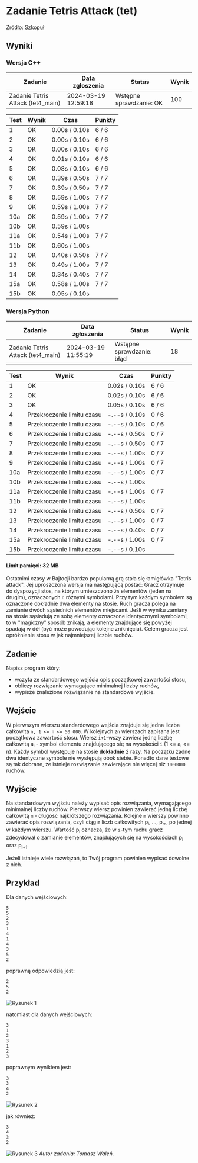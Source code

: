 # Zadanie Tetris Attack (tet)


Źródło: <a href="https://szkopul.edu.pl/problemset/problem/noPY-IL0vsAi2TiXF-v2f5Br/site/?key=statement">Szkopuł</a>

## Wyniki

### Wersja C++
| Zadanie                          | Data zgłoszenia       | Status                      | Wynik |
|----------------------------------|-----------------------|-----------------------------|-------|
| Zadanie Tetris Attack (tet4_main) | 2024-03-19 12:59:18 | Wstępne sprawdzanie: OK     | 100   |


| Test | Wynik | Czas            | Punkty    |
|------|-------|-----------------|-----------|
| 1    | OK    | 0.00s / 0.10s   | 6 / 6     |
| 2    | OK    | 0.00s / 0.10s   | 6 / 6     |
| 3    | OK    | 0.00s / 0.10s   | 6 / 6     |
| 4    | OK    | 0.01s / 0.10s   | 6 / 6     |
| 5    | OK    | 0.08s / 0.10s   | 6 / 6     |
| 6    | OK    | 0.39s / 0.50s   | 7 / 7     |
| 7    | OK    | 0.39s / 0.50s   | 7 / 7     |
| 8    | OK    | 0.59s / 1.00s   | 7 / 7     |
| 9    | OK    | 0.59s / 1.00s   | 7 / 7     |
| 10a  | OK    | 0.59s / 1.00s   | 7 / 7     |
| 10b  | OK    | 0.59s / 1.00s   |           |
| 11a  | OK    | 0.54s / 1.00s   | 7 / 7     |
| 11b  | OK    | 0.60s / 1.00s   |           |
| 12   | OK    | 0.40s / 0.50s   | 7 / 7     |
| 13   | OK    | 0.49s / 1.00s   | 7 / 7     |
| 14   | OK    | 0.34s / 0.40s   | 7 / 7     |
| 15a  | OK    | 0.58s / 1.00s   | 7 / 7     |
| 15b  | OK    | 0.05s / 0.10s   |           |




### Wersja Python
| Zadanie                          | Data zgłoszenia       | Status                       | Wynik |
|----------------------------------|-----------------------|------------------------------|-------|
| Zadanie Tetris Attack (tet4_main) | 2024-03-19 11:55:19 | Wstępne sprawdzanie: błąd    | 18    |


| Test | Wynik                         | Czas               | Punkty    |
|------|-------------------------------|--------------------|-----------|
| 1    | OK                            | 0.02s / 0.10s      | 6 / 6     |
| 2    | OK                            | 0.02s / 0.10s      | 6 / 6     |
| 3    | OK                            | 0.05s / 0.10s      | 6 / 6     |
| 4    | Przekroczenie limitu czasu    | -.--s / 0.10s      | 0 / 6     |
| 5    | Przekroczenie limitu czasu    | -.--s / 0.10s      | 0 / 6     |
| 6    | Przekroczenie limitu czasu    | -.--s / 0.50s      | 0 / 7     |
| 7    | Przekroczenie limitu czasu    | -.--s / 0.50s      | 0 / 7     |
| 8    | Przekroczenie limitu czasu    | -.--s / 1.00s      | 0 / 7     |
| 9    | Przekroczenie limitu czasu    | -.--s / 1.00s      | 0 / 7     |
| 10a  | Przekroczenie limitu czasu    | -.--s / 1.00s      | 0 / 7     |
| 10b  | Przekroczenie limitu czasu    | -.--s / 1.00s      |           |
| 11a  | Przekroczenie limitu czasu    | -.--s / 1.00s      | 0 / 7     |
| 11b  | Przekroczenie limitu czasu    | -.--s / 1.00s      |           |
| 12   | Przekroczenie limitu czasu    | -.--s / 0.50s      | 0 / 7     |
| 13   | Przekroczenie limitu czasu    | -.--s / 1.00s      | 0 / 7     |
| 14   | Przekroczenie limitu czasu    | -.--s / 0.40s      | 0 / 7     |
| 15a  | Przekroczenie limitu czasu    | -.--s / 1.00s      | 0 / 7     |
| 15b  | Przekroczenie limitu czasu    | -.--s / 0.10s      |           |


#### Limit pamięci: 32 MB

Ostatnimi czasy w Bajtocji bardzo popularną grą stała się łamigłówka "Tetris attack". Jej uproszczona wersja ma następującą postać: Gracz otrzymuje do dyspozycji stos, na którym umieszczono `2n` elementów (jeden na drugim), oznaczonych `n` różnymi symbolami. Przy tym każdym symbolem są oznaczone dokładnie dwa elementy na stosie. Ruch gracza polega na zamianie dwóch sąsiednich elementów miejscami. Jeśli w wyniku zamiany na stosie sąsiadują ze sobą elementy oznaczone identycznymi symbolami, to w "magiczny" sposób znikają, a elementy znajdujące się powyżej spadają w dół (być może powodując kolejne zniknięcia). Celem gracza jest opróżnienie stosu w jak najmniejszej liczbie ruchów.

## Zadanie
Napisz program który:

- wczyta ze standardowego wejścia opis początkowej zawartości stosu,
- obliczy rozwiązanie wymagające minimalnej liczby ruchów,
- wypisze znalezione rozwiązanie na standardowe wyjście.

## Wejście
W pierwszym wierszu standardowego wejścia znajduje się jedna liczba całkowita `n, 1 <= n <= 50 000`. W kolejnych `2n` wierszach zapisana jest początkowa zawartość stosu. Wiersz `i+1`-wszy zawiera jedną liczbę całkowitą a<sub>i</sub> - symbol elementu znajdującego się na wysokości `i` (1 <= a<sub>i</sub> <= n). Każdy symbol występuje na stosie **dokładnie** 2 razy. Na początku żadne dwa identyczne symbole nie występują obok siebie. Ponadto dane testowe są tak dobrane, że istnieje rozwiązanie zawierające nie więcej niż `1000000` ruchów.

## Wyjście
Na standardowym wyjściu należy wypisać opis rozwiązania, wymagającego minimalnej liczby ruchów. Pierwszy wiersz powinien zawierać jedną liczbę całkowitą `m` - długość najkrótszego rozwiązania. Kolejne `m` wierszy powinno zawierać opis rozwiązania, czyli ciąg `m` liczb całkowitych p<sub>i</sub>, ..., p<sub>m</sub>, po jednej w każdym wierszu. Wartość p<sub>i</sub> oznacza, że w `i`-tym ruchu gracz zdecydował o zamianie elementów, znajdujących się na wysokościach p<sub>i</sub> oraz p<sub>i+1</sub>.

Jeżeli istnieje wiele rozwiązań, to Twój program powinien wypisać dowolne z nich.

## Przykład
Dla danych wejściowych:
```
5
5
2
3
1
4
1
4
3
5
2
```
poprawną odpowiedzią jest:
```
2
5
2
```

![Rysunek 1](https://szkopul.edu.pl/problemset/problem/noPY-IL0vsAi2TiXF-v2f5Br/site/images/OI14/tet1.gif)

natomiast dla danych wejściowych:
```
3
1
2
3
1
2
3
```
poprawnym wynikiem jest:
```
3
3
4
2
```
![Rysunek 2](https://szkopul.edu.pl/problemset/problem/noPY-IL0vsAi2TiXF-v2f5Br/site/images/OI14/tet2.gif)

jak również:
```
3
4
3
2
```
![Rysunek 3](https://szkopul.edu.pl/problemset/problem/noPY-IL0vsAi2TiXF-v2f5Br/site/images/OI14/tet3.gif)
_Autor zadania: Tomasz Waleń._